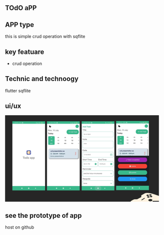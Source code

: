 
## TOdO aPP
## APP type
this is simple crud operation with sqflite 


## key featuare
* crud operation


## Technic and technoogy
flutter
sqflite 



## ui/ux
![Test Image 4](https://github.com/isavtars/todo/blob/master/prototye.png)





## see the prototype of app
host on github
